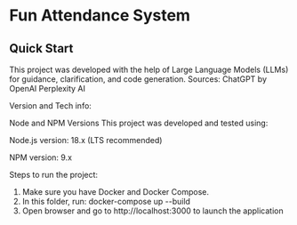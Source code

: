 # Fun Attendance System

## Quick Start

This project was developed with the help of Large Language Models (LLMs) for guidance, clarification, and code generation.
Sources:
ChatGPT by OpenAI
Perplexity AI

Version and Tech info:

Node and NPM Versions
This project was developed and tested using:

Node.js version: 18.x (LTS recommended)

NPM version: 9.x

Steps to run the project:

1. Make sure you have Docker and Docker Compose.
2. In this folder, run: docker-compose up --build
3. Open browser and go to http://localhost:3000 to launch the application
